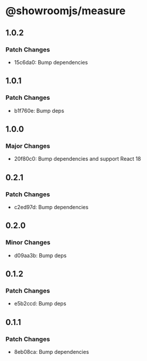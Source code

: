 # @showroomjs/measure

## 1.0.2

### Patch Changes

- 15c6da0: Bump dependencies

## 1.0.1

### Patch Changes

- b1f760e: Bump deps

## 1.0.0

### Major Changes

- 20f80c0: Bump dependencies and support React 18

## 0.2.1

### Patch Changes

- c2ed97d: Bump dependencies

## 0.2.0

### Minor Changes

- d09aa3b: Bump deps

## 0.1.2

### Patch Changes

- e5b2ccd: Bump deps

## 0.1.1

### Patch Changes

- 8eb08ca: Bump dependencies
